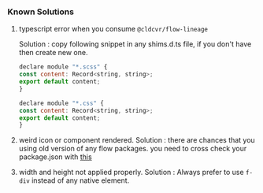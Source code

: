 ### Known Solutions
1. typescript error when you consume `@cldcvr/flow-lineage` 

	Solution : copy following snippet in any shims.d.ts file, if you don't have then create new one.
	```javascript
	declare module "*.scss" {
	const content: Record<string, string>;
	export default content;
	}

	declare module "*.css" {
	const content: Record<string, string>;
	export default content;
	}
	```
2. weird icon or component rendered.
	Solution :  there are chances that you using old version of any flow packages. you need to cross check your package.json with [this](https://www.npmjs.com/search?q=%40cldcvr%2Fflow)

3. width and height not applied properly.
	Solution : Always prefer to use `f-div` instead of any native element.